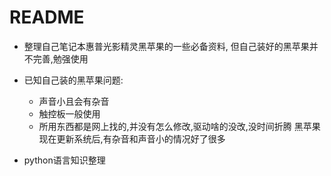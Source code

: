 # README

- 整理自己笔记本惠普光影精灵黑苹果的一些必备资料, 但自己装好的黑苹果并不完善,勉强使用
- 已知自己装的黑苹果问题:
  - 声音小且会有杂音
  - 触控板一般使用
  - 所用东西都是网上找的,并没有怎么修改,驱动啥的没改,没时间折腾
  黑苹果现在更新系统后,有杂音和声音小的情况好了很多
  
  
- python语言知识整理
